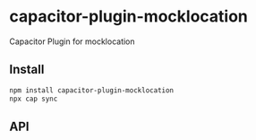 # capacitor-plugin-mocklocation

Capacitor Plugin for mocklocation

## Install

```bash
npm install capacitor-plugin-mocklocation
npx cap sync
```

## API

<docgen-index></docgen-index>

<docgen-api>
<!-- run docgen to generate docs from the source -->
<!-- More info: https://github.com/ionic-team/capacitor-docgen -->
</docgen-api>
